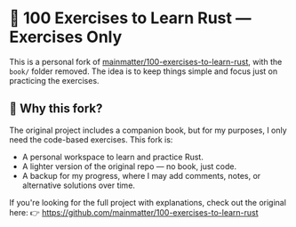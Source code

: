 # 🦀 100 Exercises to Learn Rust — Exercises Only

This is a personal fork of [mainmatter/100-exercises-to-learn-rust](https://github.com/mainmatter/100-exercises-to-learn-rust), with the `book/` folder removed. The idea is to keep things simple and focus just on practicing the exercises.

## 🎯 Why this fork?

The original project includes a companion book, but for my purposes, I only need the code-based exercises. This fork is:

- A personal workspace to learn and practice Rust.
- A lighter version of the original repo — no book, just code.
- A backup for my progress, where I may add comments, notes, or alternative solutions over time.

If you're looking for the full project with explanations, check out the original here:
👉 https://github.com/mainmatter/100-exercises-to-learn-rust